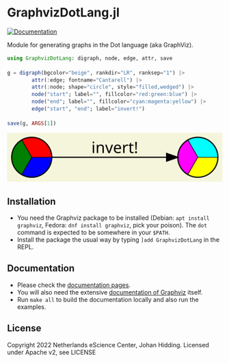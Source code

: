 # GraphvizDotLang.jl
[![Documentation](https://github.com/jhidding/GraphvizDotLang.jl/actions/workflows/documentation.yml/badge.svg)](https://jhidding.github.io/GraphvizDotLang.jl)

Module for generating graphs in the Dot language (aka GraphViz).

```julia
using GraphvizDotLang: digraph, node, edge, attr, save

g = digraph(bgcolor="beige", rankdir="LR", ranksep="1") |>
        attr(:edge; fontname="Cantarell") |>
        attr(:node; shape="circle", style="filled,wedged") |>
        node("start"; label="", fillcolor="red:green:blue") |>
        node("end"; label="", fillcolor="cyan:magenta:yellow") |>
        edge("start", "end"; label="invert!")

save(g, ARGS[1])
```

![Example output](examples/readme-example.svg)

## Installation

- You need the Graphviz package to be installed (Debian: `apt install graphviz`, Fedora: `dnf install graphviz`, pick your poison). The `dot` command is expected to be somewhere in your `$PATH`.
- Install the package the usual way by typing `]add GraphvizDotLang` in the REPL.

## Documentation

- Please check the [documentation pages](https://jhidding.github.io/GraphvizDotLang.jl).
- You will also need the extensive [documentation of Graphviz](https://graphviz.org/documentation/) itself.
- Run `make all` to build the documentation locally and also run the examples.

## License
Copyright 2022 Netherlands eScience Center, Johan Hidding. Licensed under Apache v2, see LICENSE


